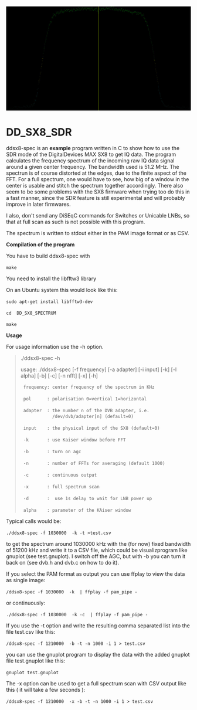 ![spectrum](screenshot/spectrum.jpg)

# 	DD_SX8_SDR

ddsx8-spec is an **example** program written in C to show how to use 
the SDR mode of the DigitalDevices MAX SX8 to get IQ data. The program
calculates the frequency spectrum of the incoming raw IQ data signal 
around a given center frequency. The bandwidth used is 51.2 MHz.
The spectrun is of course distorted at the edges, due to the finite 
aspect of the FFT. For a full spectrum, one would have to see, how big 
of a window in the center is usable and stitch the spectrum together 
accordingly.
There also seem to be some problems with the SX8 firmware when
trying too do this in a fast manner, since the SDR feature is
still experimental and will probably improve in later firmwares.

I also, don't send any DiSEqC commands for Switches or Unicable LNBs, 
so that at full scan as such is not possible with this program.

The spectrum is written to stdout either in the PAM image format
or as CSV.

**Compilation of the program**

You have to build ddsx8-spec with

`make` 

You need to install the libfftw3 library

On an Ubuntu system this would look like this:

`sudo apt-get install libfftw3-dev`

`cd  DD_SX8_SPECTRUM` 

`make` 


**Usage**

For usage information use the -h option.
>./ddsx8-spec -h
>
>    usage:
>    ./ddsx8-spec [-f frequency] [-a adapter] [-i input] [-k] [-l alpha] [-b] [-c] [-n nfft] [-x] [-h] 
>
>      frequency: center frequency of the spectrum in KHz
>
>      pol      : polarisation 0=vertical 1=horizontal
>
>      adapter  : the number n of the DVB adapter, i.e. 
>                 /dev/dvb/adapter[n] (default=0)
>
>      input    : the physical input of the SX8 (default=0)
>
>      -k       : use Kaiser window before FFT
>
>      -b       : turn on agc
>
>	   -n       : number of FFTs for averaging (default 1000)
>
>      -c       : continuous output
>
>      -x       : full spectrum scan
>
>      -d       :  use 1s delay to wait for LNB power up
>
>      alpha    : parameter of the KAiser window

Typical calls would be:

`./ddsx8-spec -f 1030000  -k -t >test.csv`

to get the spectrum around 1030000 kHz with the (for now) fixed bandwidth of 51200 kHz and write it 
to a CSV file, which could be visualizprogram like gnuplot (see test.gnuplot).
I switch off the AGC, but with -b you can turn it back on (see dvb.h and dvb.c on how to do it).

If you select the PAM format as output you can use ffplay to view the data
as single image:

`/ddsx8-spec -f 1030000  -k  | ffplay -f pam_pipe -`

or continuously:

`./ddsx8-spec -f 1030000  -k -c  | ffplay -f pam_pipe -` 


If you use the -t option and write the resulting comma separated list
into the file test.csv like this: 

`/ddsx8-spec -f 1210000  -b -t -n 1000 -i 1 > test.csv` 

you can use the gnuplot program to display the data with the added 
gnuplot file test.gnuplot like this:

`gnuplot test.gnuplot` 

The -x option can be used to get a full spectrum scan with CSV output
like this ( it will take a few seconds ):

`/ddsx8-spec -f 1210000  -x -b -t -n 1000 -i 1 > test.csv` 

